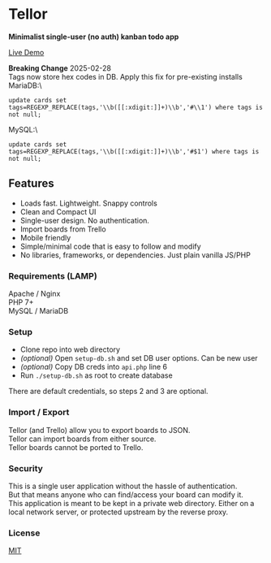 # Tellor
__Minimalist single-user (no auth) kanban todo app__

[Live Demo](https://voldrixia.com/tellor/?b=18486f63be6bb5f2)

__Breaking Change__ 2025-02-28\
Tags now store hex codes in DB. Apply this fix for pre-existing installs\
MariaDB:\
```
update cards set tags=REGEXP_REPLACE(tags,'\\b([[:xdigit:]]+)\\b','#\\1') where tags is not null;
```
MySQL:\
```
update cards set tags=REGEXP_REPLACE(tags,'\\b([[:xdigit:]]+)\\b','#$1') where tags is not null;
```

## Features
- Loads fast. Lightweight. Snappy controls
- Clean and Compact UI
- Single-user design. No authentication.
- Import boards from Trello
- Mobile friendly
- Simple/minimal code that is easy to follow and modify
- No libraries, frameworks, or dependencies. Just plain vanilla JS/PHP

### Requirements (LAMP)
Apache / Nginx\
PHP 7+\
MySQL / MariaDB

### Setup
- Clone repo into web directory
- _(optional)_ Open `setup-db.sh` and set DB user options. Can be new user
- _(optional)_ Copy DB creds into `api.php` line 6
- Run `./setup-db.sh` as root to create database

There are default credentials, so steps 2 and 3 are optional.

### Import / Export

Tellor (and Trello) allow you to export boards to JSON.\
Tellor can import boards from either source.\
Tellor boards cannot be ported to Trello.

### Security
This is a single user application without the hassle of authentication.\
But that means anyone who can find/access your board can modify it.\
This application is meant to be kept in a private web directory. Either on a local network server, or protected upstream by the reverse proxy.

### License
[MIT](LICENSE)

